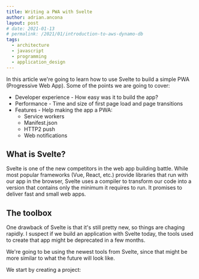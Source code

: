 ```yaml
---
title: Writing a PWA with Svelte
author: adrian.ancona
layout: post
# date: 2021-01-13
# permalink: /2021/01/introduction-to-aws-dynamo-db
tags:
  - architecture
  - javascript
  - programming
  - application_design
---
```


In this article we're going to learn how to use Svelte to build a simple PWA (Progressive Web App). Some of the points we are going to cover:

- Developer experience - How easy was it to build the app?
- Performance - Time and size of first page load and page transitions
- Features - Help making the app a PWA:
    - Service workers
    - Manifest.json
    - HTTP2 push
    - Web notifications

## What is Svelte?

Svelte is one of the new competitors in the web app building battle. While most popular frameworks (Vue, React, etc.) provide libraries that run with our app in the browser, Svelte uses a compiler to transform our code into a version that contains only the minimum it requires to run. It promises to deliver fast and small web apps.

## The toolbox

One drawback of Svelte is that it's still pretty new, so things are chaging rapidly. I suspect if we build an application with Svelte today, the tools used to create that app might be deprecated in a few months.

We're going to be using the newest tools from Svelte, since that might be more similar to what the future will look like.

We start by creating a project:

```
```



